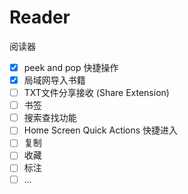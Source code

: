 # Reader
阅读器

- [x] peek and pop 快捷操作 
- [x] 局域网导入书籍
- [ ] TXT文件分享接收 (Share Extension)
- [ ] 书签
- [ ] 搜索查找功能
- [ ] Home Screen Quick Actions 快捷进入
- [ ] 复制
- [ ] 收藏
- [ ] 标注
- [ ] ...